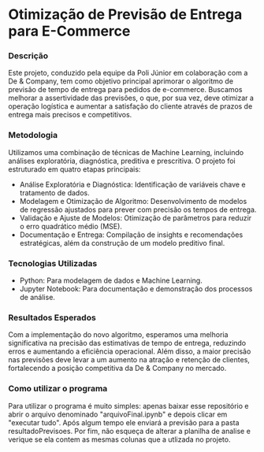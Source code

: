 # Otimização de Previsão de Entrega para E-Commerce

### Descrição
Este projeto, conduzido pela equipe da Poli Júnior em colaboração com a De & Company, tem como objetivo principal aprimorar o algoritmo de previsão de tempo de entrega para pedidos de e-commerce. Buscamos melhorar a assertividade das previsões, o que, por sua vez, deve otimizar a operação logística e aumentar a satisfação do cliente através de prazos de entrega mais precisos e competitivos.

### Metodologia
Utilizamos uma combinação de técnicas de Machine Learning, incluindo análises exploratória, diagnóstica, preditiva e prescritiva. O projeto foi estruturado em quatro etapas principais:
- Análise Exploratória e Diagnóstica: Identificação de variáveis chave e tratamento de dados.
- Modelagem e Otimização de Algoritmo: Desenvolvimento de modelos de regressão ajustados para prever com precisão os tempos de entrega.
- Validação e Ajuste de Modelos: Otimização de parâmetros para reduzir o erro quadrático médio (MSE).
- Documentação e Entrega: Compilação de insights e recomendações estratégicas, além da construção de um modelo preditivo final.

### Tecnologias Utilizadas
- Python: Para modelagem de dados e Machine Learning.
- Jupyter Notebook: Para documentação e demonstração dos processos de análise.

### Resultados Esperados
Com a implementação do novo algoritmo, esperamos uma melhoria significativa na precisão das estimativas de tempo de entrega, reduzindo erros e aumentando a eficiência operacional. Além disso, a maior precisão nas previsões deve levar a um aumento na atração e retenção de clientes, fortalecendo a posição competitiva da De & Company no mercado.

### Como utilizar o programa
Para utilizar o programa é muito simples: apenas baixar esse repositório e abrir o arquivo denominado "arquivoFinal.ipynb" e depois clicar em "executar tudo". Após algum tempo ele enviará a previsão para a pasta resultadoPrevisoes. Por fim, não esqueça de alterar a planilha de analise e verique se ela contem as mesmas colunas que a utlizada no projeto.
